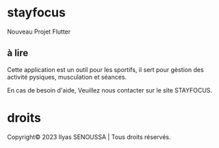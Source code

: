# stayfocus
Nouveau Projet Flutter

## à lire
Cette application est un outil pour les sportifs, il sert pour gèstion des activité pysiques, musculation et séances.

En cas de besoin d'aide, Veuillez nous contacter sur le site STAYFOCUS.


# droits
Copyright© 2023 Ilyas SENOUSSA | Tous droits réservés.